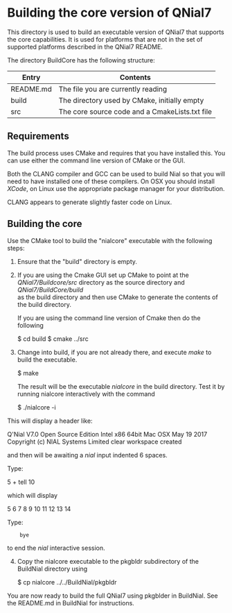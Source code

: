 # Building the core version of QNial7 

This directory is used to build an executable version of QNial7 that supports the core capabilities.
It is used for platforms that are not in the set of supported platforms described in the QNial7 README.

The directory BuildCore has the following structure:

Entry          | Contents                                   
-------------- | ---------------------------------------- 
README.md      | The file you are currently reading 
build          | The directory used by CMake, initially empty
src            | The core source code and a CmakeLists.txt file

## Requirements

The build process uses CMake and requires that you have installed this. You
can use either the command line version of CMake or the GUI.

Both the CLANG compiler and GCC can be used to build Nial so that you will 
need to have installed one of these compilers. On OSX you should install
*XCode*, on Linux use the appropriate package manager for your distribution.

CLANG appears to generate slightly faster code on Linux.

## Building the core

Use the CMake tool to build  the "nialcore" executable with the following
steps:

1. Ensure that the "build" directory is empty.

2. If you are using the Cmake GUI set up CMake to point at the
   *QNial7/Buildcore/src*  directory as the source directory and  
   *QNial7/BuildCore/build*   
   as the build directory and then use CMake to
   generate the contents of the build directory. 

   If you are using the 
   command line version of Cmake then do the following

   $ cd build
   $ cmake ../src   

3. Change into build, if you are not already there, and execute *make* to build the executable.

   $ make

   The result will be the executable *nialcore* in the build directory.
   Test it by running nialcore interactively with the command

   $ ./nialcore -i   

This will display a header like:

   Q'Nial V7.0 Open Source Edition Intel x86 64bit Mac OSX May 19 2017
   Copyright (c) NIAL Systems Limited
   clear workspace created

   and then will be awaiting a *nial* input indented 6 spaces. 

   Type:        

   5 + tell 10   

   which will display

   5 6 7 8 9 10 11 12 13 14   

   Type:   

        bye   

   to end the *nial* interactive session.

4. Copy the nialcore executable to the pkgbldr subdirectory of the BuildNial directory using

   $ cp nialcore ../../BuildNial/pkgbldr

You are now ready to build the full QNial7 using pkgblder in BuildNial. See the README.md in BuildNial for instructions.
